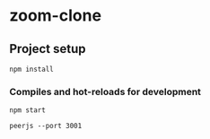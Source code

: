 # zoom-clone

## Project setup

```
npm install
```

### Compiles and hot-reloads for development

```
npm start
```

```
peerjs --port 3001
```

